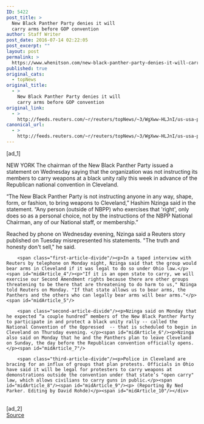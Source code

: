 ```yaml
---
ID: 5422
post_title: >
  New Black Panther Party denies it will
  carry arms before GOP convention
author: Staff Writer
post_date: 2016-07-14 02:22:05
post_excerpt: ""
layout: post
permalink: >
  https://www.whenitson.com/new-black-panther-party-denies-it-will-carry-arms-before-gop-convention/
published: true
original_cats:
  - topNews
original_title:
  - >
    New Black Panther Party denies it will
    carry arms before GOP convention
original_link:
  - >
    http://feeds.reuters.com/~r/reuters/topNews/~3/WgXww-HLJnI/us-usa-police-blackpanthers-idUSKCN0ZT2WE
canonical_url:
  - >
    http://feeds.reuters.com/~r/reuters/topNews/~3/WgXww-HLJnI/us-usa-police-blackpanthers-idUSKCN0ZT2WE
---
```

 [ad_1]
<br><div id="articleText">
<span id="midArticle_start"/>

<span id="midArticle_0"/><span class="focusParagraph" readability="4"><p><span class="articleLocation">NEW YORK</span> The chairman of the New Black Panther Party issued a statement on Wednesday saying that the organization was not instructing its members to carry weapons at a black unity rally this week in advance of the Republican national convention in Cleveland.</p></span><span id="midArticle_1"/><p>“The New Black Panther Party is not instructing anyone in any way, shape, form, or fashion, to bring weapons to Cleveland,” Hashim Nzinga said in the statement. “Any person (outside of NBPP) who exercises that 'right', only does so as a personal choice, not by the instructions of the NBPP National Chairman, any of our National staff, or membership.”</p><span id="midArticle_2"/><p>Reached by phone on Wednesday evening, Nzinga said a Reuters story published on Tuesday misrepresented his statements. "The truth and honesty don't sell," he said.</p><span id="midArticle_3"/>
        
        <span class="first-article-divide"/><p>In a taped interview with Reuters by telephone on Monday night, Nzinga said that the group would bear arms in Cleveland if it was legal to do so under Ohio law.</p><span id="midArticle_4"/><p>"If it is an open state to carry, we will exercise our Second Amendment rights because there are other groups threatening to be there that are threatening to do harm to us," Nzinga told Reuters on Monday. "If that state allows us to bear arms, the Panthers and the others who can legally bear arms will bear arms."</p><span id="midArticle_5"/>
        
        <span class="second-article-divide"/><p>Nzinga said on Monday that he expected “a couple hundred” members of the New Black Panther Party to participate in and protect a black unity rally -- called the National Convention of the Oppressed  -- that is scheduled to begin in Cleveland on Thursday evening. </p><span id="midArticle_6"/><p>Nzinga also said on Monday that he and the Panthers plan to leave Cleveland on Sunday, the day before the Republican convention officially opens.</p><span id="midArticle_7"/>
        
        <span class="third-article-divide"/><p>Police in Cleveland are bracing for an influx of groups that plan protests. Officials in Ohio have said it will be legal for protesters to carry weapons at demonstrations outside the convention under that state’s "open carry" law, which allows civilians to carry guns in public.</p><span id="midArticle_8"/><span id="midArticle_9"/><p> (Reporting By Ned Parker. Editing by David Rohde)</p><span id="midArticle_10"/></div>
<br>[ad_2]
<br><a href="http://feeds.reuters.com/~r/reuters/topNews/~3/WgXww-HLJnI/us-usa-police-blackpanthers-idUSKCN0ZT2WE">Source </a>